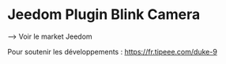 
Jeedom Plugin Blink Camera
==========================

--> Voir le market Jeedom

Pour soutenir les développements :
https://fr.tipeee.com/duke-9
